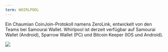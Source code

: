 ```yaml
---
term: WHIRLPOOL
---
```


Ein Chaumian CoinJoin-Protokoll namens ZeroLink, entwickelt von den Teams bei Samourai Wallet. Whirlpool ist derzeit verfügbar auf Samourai Wallet (Android), Sparrow Wallet (PC) und Bitcoin Keeper (IOS und Android).

![](../../dictionnaire/assets/44.png)